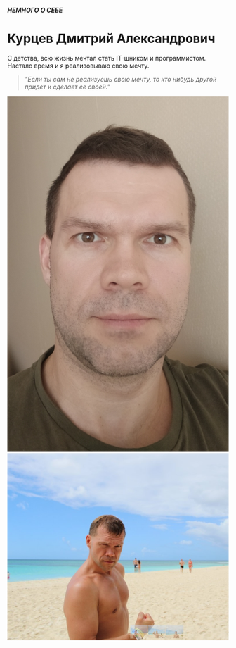 
***НЕМНОГО О СЕБЕ***

# Курцев Дмитрий Александрович

С детства, всю жизнь мечтал стать IT-шником и программистом. Настало время и я реализовываю свою мечту.

>_"Если ты сам не реализуешь свою мечту, то кто нибудь другой придет и сделает ее своей."_

![Проснулся, умылся, отжался, в нетологию загрузился](/img/1675157126031.jpg)
![](/img/t_1.jpg)
